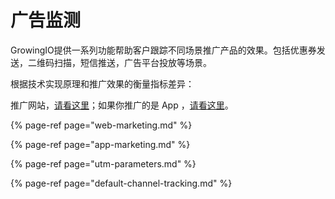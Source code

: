 # 广告监测

GrowingIO提供一系列功能帮助客户跟踪不同场景推广产品的效果。包括优惠券发送，二维码扫描，短信推送，广告平台投放等场景。

根据技术实现原理和推广效果的衡量指标差异：

推广网站，[请看这里](web-marketing.md)；如果你推广的是 App ，[请看这里](app-marketing.md)。

{% page-ref page="web-marketing.md" %}

{% page-ref page="app-marketing.md" %}

{% page-ref page="utm-parameters.md" %}

{% page-ref page="default-channel-tracking.md" %}

